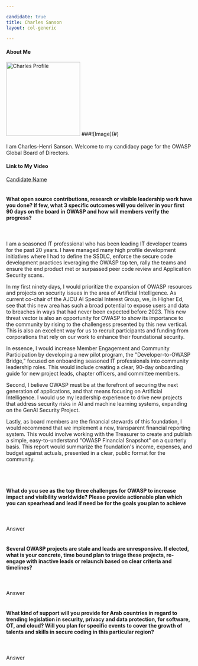 ```yaml
---

candidate: true
title: Charles Sanson
layout: col-generic

---
```


#### About Me
<img src="https://artcraft.net/images/Me_on_Moon4.jpg" alt="Charles Profile" width=200 height=200>
###![Image](#)
<br>
<br>
I am Charles-Henri Sanson.  Welcome to my candidacy page for the OWASP Global Board of Directors.
<br>

#### Link to My Video
[Candidate Name](#)
<br>
<br>

#### What open source contributions, research or visible leadership work have you done? If few, what 3 specific outcomes will you deliver in your first 90 days on the board in OWASP and how will members verify the progress?
<br>
<br>
I am a seasoned IT professional who has been leading IT developer teams for the past 20 years.
I have managed many high profile development initiatives where I had to define the SSDLC, enforce the secure code development practices leveraging the OWASP top ten, rally the teams and ensure the end product met or surpassed peer code review and Application Security scans.

In my first ninety days, I would prioritize the expansion of OWASP resources and projects on security issues in the area of Artificial Intelligence.
As current co-chair of the AJCU AI Special Interest Group, we, in Higher Ed, see that this new area has such a broad potential to expose users and data to breaches in ways that had never been expected before 2023. 
This new threat vector is also an opportunity for OWASP to show its importance to the community by rising to the challengess presented by this new vertical.
This is also an excellent way for us to recruit participants and funding from corporations that rely on our work to enhance their foundational security.

In essence, I would increase Member Engagement and Community Participation by developing a new pilot program, the "Developer-to-OWASP Bridge," focused on onboarding seasoned IT professionals into community leadership roles. This would include creating a clear, 90-day onboarding guide for new project leads, chapter officers, and committee members.

Second, I believe OWASP must be at the forefront of securing the next generation of applications, and that means focusing on Artificial Intelligence. I would use my leadership experience to drive new projects that address security risks in AI and machine learning systems, expanding on the GenAI Security Project.

Lastly, as board members are the financial stewards of this foundation, I would recommend that we implement a new, transparent financial reporting system. This would involve working with the Treasurer to create and publish a simple, easy-to-understand "OWASP Financial Snapshot" on a quarterly basis. This report would summarize the foundation's income, expenses, and budget against actuals, presented in a clear, public format for the community.


<br>
<br>

#### What do you see as the top three challenges for OWASP to increase impact and visibility worldwide? Please provide actionable plan which you can spearhead and lead if need be for the goals you plan to achieve
<br>
<br>
Answer
<br>
<br>

#### Several OWASP projects are stale and leads are unresponsive. If elected, what is your concrete, time bound plan to triage these projects, re-engage with inactive leads or relaunch based on clear criteria and timelines?
<br>
<br>
Answer
<br>
<br>

#### What kind of support will you provide for Arab countries in regard to trending legislation in security, privacy and data protection, for software, OT, and cloud? Will you plan for specific events to cover the growth of talents and skills in secure coding in this particular region?
<br>
<br>
Answer
<br>
<br>

